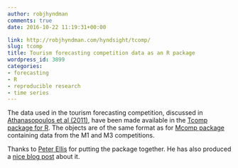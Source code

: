 ```yaml
---
author: robjhyndman
comments: true
date: 2016-10-22 11:19:31+00:00

link: http://robjhyndman.com/hyndsight/tcomp/
slug: tcomp
title: Tourism forecasting competition data as an R package
wordpress_id: 3899
categories:
- forecasting
- R
- reproducible research
- time series
---
```


The data used in the tourism forecasting competition, discussed in [Athanasopoulos et al (2011)](http://robjhyndman.com/papers/the-tourism-forecasting-competition/), have been made available in the [Tcomp package for R](https://cran.r-project.org/package=Tcomp). The objects are of the same format as for [Mcomp package](https://cran.r-project.org/package=Mcomp) containing data from the M1 and M3 competitions.

Thanks to [Peter Ellis](http://ellisp.github.io/) for putting the package together. He has also produced a [nice blog post](http://ellisp.github.io/blog/2016/10/19/Tcomp) about it.
